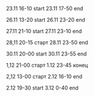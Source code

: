 23.11 16-10 start
23.11 17-50 end

26.11 13-20 start
26.11 23-20 end

27.11 21-10 start
27.11 23-10 end

28,11 20-15 старт
28.11 23-50 end

30.11 20-00 start
30.11 23-55 end

1,12 21-00 старт
1.12 23-45 конец

2,12 13-00 старт
2.12 16-10 end

2.12 19-30 start
3.12 0-40 end